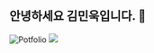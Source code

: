 ## 안녕하세요 김민욱입니다. 👋
![Potfolio](https://img.shields.io/badge/HTML-239120?style=for-the-badge&logo=html5&logoColor=white)
![](https://img.shields.io/badge/HTML-239120?style=for-the-badge&logo=html5&logoColor=white)

<!--
**minwookkim115/minwookkim115** is a ✨ _special_ ✨ repository because its `README.md` (this file) appears on your GitHub profile.

Here are some ideas to get you started:

- 🔭 I’m currently working on ...
- 🌱 I’m currently learning ...
- 👯 I’m looking to collaborate on ...
- 🤔 I’m looking for help with ...
- 💬 Ask me about ...
- 📫 How to reach me: ...
- 😄 Pronouns: ...
- ⚡ Fun fact: ...
-->
